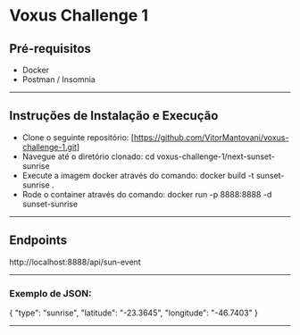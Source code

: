 # Voxus Challenge 1

## Pré-requisitos
 - Docker
 - Postman / Insomnia

 ---

## Instruções de Instalação e Execução

- Clone o seguinte repositório: [https://github.com/VitorMantovani/voxus-challenge-1.git]
- Navegue até o diretório clonado: cd voxus-challenge-1/next-sunset-sunrise
- Execute a imagem docker através do comando: docker build -t sunset-sunrise .
- Rode o container através do comando: docker run -p 8888:8888 -d sunset-sunrise

---

## Endpoints

http://localhost:8888/api/sun-event

---

### Exemplo de JSON:

{
	"type": "sunrise",
	"latitude": "-23.3645",
	"longitude": "-46.7403"
}

---
